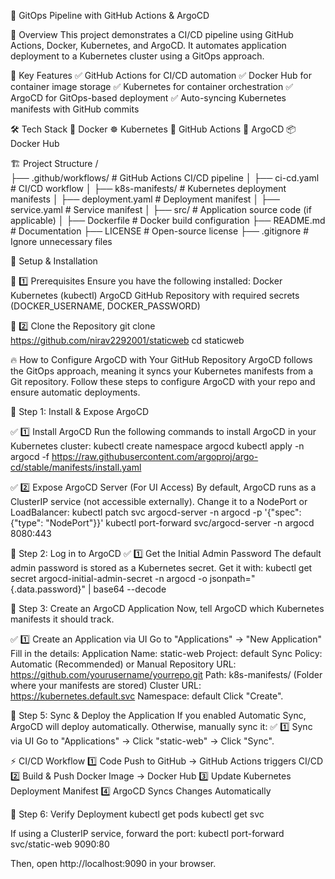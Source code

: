 🚀 GitOps Pipeline with GitHub Actions & ArgoCD

🌟 Overview
This project demonstrates a CI/CD pipeline using GitHub Actions, Docker, Kubernetes, and ArgoCD. It automates application deployment to a Kubernetes cluster using a GitOps approach.

🎯 Key Features
✅ GitHub Actions for CI/CD automation
✅ Docker Hub for container image storage
✅ Kubernetes for container orchestration
✅ ArgoCD for GitOps-based deployment
✅ Auto-syncing Kubernetes manifests with GitHub commits

🛠 Tech Stack
🐳 Docker
☸️ Kubernetes
🤖 GitHub Actions
🔹 ArgoCD
📦 Docker Hub

🏗 Project Structure
/  
├── .github/workflows/        # GitHub Actions CI/CD pipeline
│   ├── ci-cd.yaml            # CI/CD workflow
│
├── k8s-manifests/            # Kubernetes deployment manifests
│   ├── deployment.yaml       # Deployment manifest
│   ├── service.yaml          # Service manifest
│
├── src/                      # Application source code (if applicable)
│
├── Dockerfile                # Docker build configuration
├── README.md                 # Documentation
├── LICENSE                   # Open-source license
├── .gitignore                # Ignore unnecessary files

🚀 Setup & Installation

🔹 1️⃣ Prerequisites
Ensure you have the following installed:
Docker
Kubernetes (kubectl)
ArgoCD
GitHub Repository with required secrets (DOCKER_USERNAME, DOCKER_PASSWORD)

🔹 2️⃣ Clone the Repository
git clone https://github.com/nirav2292001/staticweb
cd staticweb

🔥 How to Configure ArgoCD with Your GitHub Repository
ArgoCD follows the GitOps approach, meaning it syncs your Kubernetes manifests from a Git repository. Follow these steps to configure ArgoCD with your repo and ensure automatic deployments.

📌 Step 1: Install & Expose ArgoCD

✅ 1️⃣ Install ArgoCD
Run the following commands to install ArgoCD in your Kubernetes cluster:
kubectl create namespace argocd
kubectl apply -n argocd -f https://raw.githubusercontent.com/argoproj/argo-cd/stable/manifests/install.yaml

✅ 2️⃣ Expose ArgoCD Server (For UI Access)
By default, ArgoCD runs as a ClusterIP service (not accessible externally). Change it to a NodePort or LoadBalancer:
kubectl patch svc argocd-server -n argocd -p '{"spec": {"type": "NodePort"}}'
kubectl port-forward svc/argocd-server -n argocd 8080:443

📌 Step 2: Log in to ArgoCD
✅ 1️⃣ Get the Initial Admin Password
The default admin password is stored as a Kubernetes secret. Get it with:
kubectl get secret argocd-initial-admin-secret -n argocd -o jsonpath="{.data.password}" | base64 --decode

📌 Step 3: Create an ArgoCD Application
Now, tell ArgoCD which Kubernetes manifests it should track.

✅ 1️⃣ Create an Application via UI
Go to "Applications" → "New Application"
Fill in the details:
Application Name: static-web
Project: default
Sync Policy: Automatic (Recommended) or Manual
Repository URL: https://github.com/yourusername/yourrepo.git
Path: k8s-manifests/ (Folder where your manifests are stored)
Cluster URL: https://kubernetes.default.svc
Namespace: default
Click "Create".

📌 Step 5: Sync & Deploy the Application
If you enabled Automatic Sync, ArgoCD will deploy automatically.
Otherwise, manually sync it:
✅ 1️⃣ Sync via UI
Go to "Applications" → Click "static-web" → Click "Sync".

⚡ CI/CD Workflow
1️⃣ Code Push to GitHub → GitHub Actions triggers CI/CD
2️⃣ Build & Push Docker Image → Docker Hub
3️⃣ Update Kubernetes Deployment Manifest
4️⃣ ArgoCD Syncs Changes Automatically

📌 Step 6: Verify Deployment
kubectl get pods
kubectl get svc

If using a ClusterIP service, forward the port:
kubectl port-forward svc/static-web 9090:80

Then, open http://localhost:9090 in your browser.





